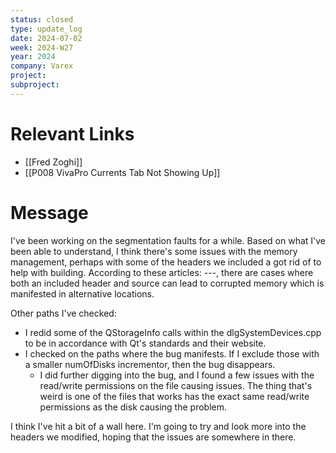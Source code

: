 ```yaml
---
status: closed
type: update_log
date: 2024-07-02
week: 2024-W27
year: 2024
company: Varex
project: 
subproject:
---
```

# Relevant Links
- [[Fred Zoghi]]
- [[P008 VivaPro Currents Tab Not Showing Up]]

# Message
I've been working on the segmentation faults for a while. Based on what I've been able to understand, I think there's some issues with the memory management, perhaps with some of the headers we included a got rid of to help with building. According to these articles: ---, there are cases where both an included header and source can lead to corrupted memory which is manifested in alternative locations. 

Other paths I've checked:
- I redid some of the QStorageInfo calls within the dlgSystemDevices.cpp to be in accordance with Qt's standards and their website. 
- I checked on the paths where the bug manifests. If I exclude those with a smaller numOfDisks incrementor, then the bug disappears.
	- I did further digging into the bug, and I found a few issues with the read/write permissions on the file causing issues. The thing that's weird is one of the files that works has the exact same read/write permissions as the disk causing the problem. 

I think I've hit a bit of a wall here. I'm going to try and look more into the headers we modified, hoping that the issues are somewhere in there.  